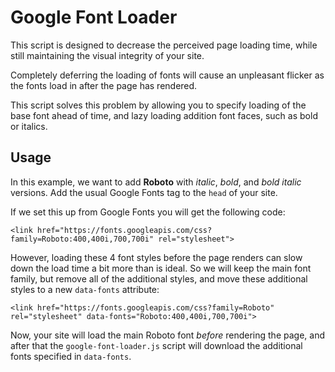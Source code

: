 # Google Font Loader

This script is designed to decrease the perceived page loading time, while still maintaining the visual integrity of your site.

Completely deferring the loading of fonts will cause an unpleasant flicker as the fonts load in after the page has rendered.

This script solves this problem by allowing you to specify loading of the base font ahead of time, and lazy loading addition font faces, such as bold or italics.


## Usage

In this example, we want to add **Roboto** with *italic*, *bold*, and *bold italic* versions. Add the usual Google Fonts tag to the `head` of your site.

If we set this up from Google Fonts you will get the following code:

```<link href="https://fonts.googleapis.com/css?family=Roboto:400,400i,700,700i" rel="stylesheet">```

However, loading these 4 font styles before the page renders can slow down the load time a bit more than is ideal. So we will keep the main font family, but remove all of the additional styles, and move these additional styles to a new `data-fonts` attribute:

```<link href="https://fonts.googleapis.com/css?family=Roboto" rel="stylesheet" data-fonts="Roboto:400,400i,700,700i">```

Now, your site will load the main Roboto font *before* rendering the page, and after that the `google-font-loader.js` script will download the additional fonts specified in `data-fonts`.
